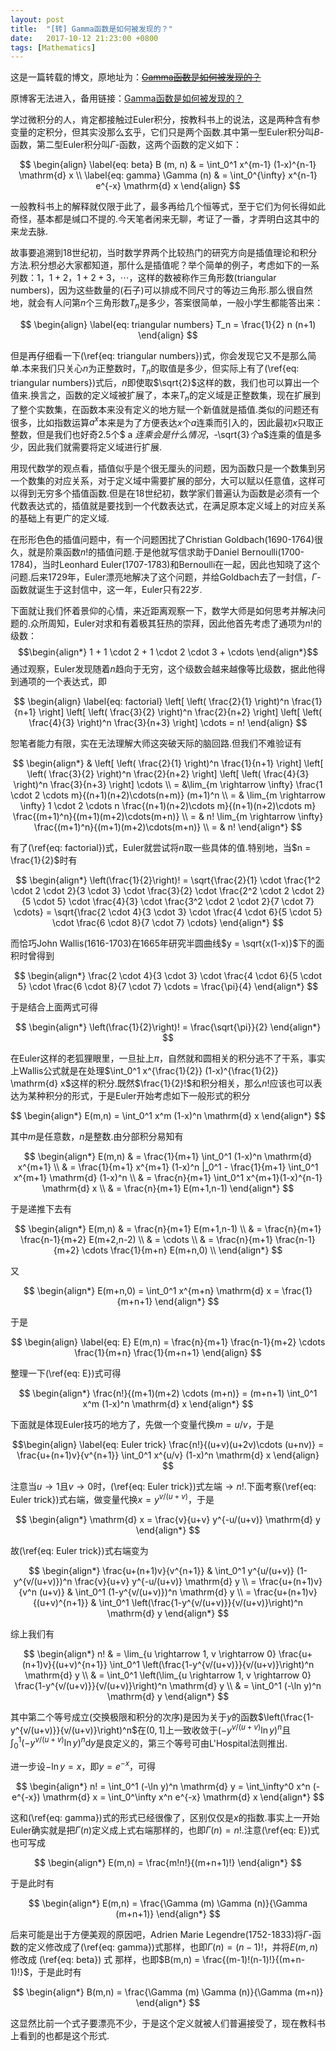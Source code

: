 ```yaml
---
layout: post
title:  "[转] Gamma函数是如何被发现的？"
date:   2017-10-12 21:23:00 +0800
tags: [Mathematics]
---
```


这是一篇转载的博文，原地址为：<del>[Gamma函数是如何被发现的？](http://www.cnblogs.com/murongxixi/p/3663125.html)</del>

原博客无法进入，备用链接：[Gamma函数是如何被发现的？](https://www.tuicool.com/articles/7JFRf2)


学过微积分的人，肯定都接触过Euler积分，按教科书上的说法，这是两种含有参变量的定积分，但其实没那么玄乎，它们只是两个函数.其中第一型Euler积分叫$B$-函数，第二型Euler积分叫$\Gamma$-函数，这两个函数的定义如下：

$$
\begin{align} 
\label{eq: beta} B (m, n) & = \int_0^1 x^{m-1} (1-x)^{n-1} \mathrm{d} x \\
\label{eq: gamma} \Gamma (n) & = \int_0^{\infty} x^{n-1} e^{-x} \mathrm{d} x
\end{align}
$$

一般教科书上的解释就仅限于此了，最多再给几个恒等式，至于它们为何长得如此奇怪，基本都是缄口不提的.今天笔者闲来无聊，考证了一番，才弄明白这其中的来龙去脉.

故事要追溯到18世纪初，当时数学界两个比较热门的研究方向是插值理论和积分方法.积分想必大家都知道，那什么是插值呢？举个简单的例子，考虑如下的一系列数：$1$，$1+2$，$1+2+3$，$\cdots$，这样的数被称作三角形数(triangular numbers)，因为这些数量的(石子)可以排成不同尺寸的等边三角形.那么很自然地，就会有人问第$n$个三角形数$T_n$是多少，答案很简单，一般小学生都能答出来：

$$
\begin{align}
\label{eq: triangular numbers} T_n = \frac{1}{2} n (n+1)
\end{align}
$$

但是再仔细看一下(\ref{eq: triangular numbers})式，你会发现它又不是那么简单.本来我们只关心$n$为正整数时，$T_n$的取值是多少，但实际上有了(\ref{eq: triangular numbers})式后，$n$即使取$\sqrt{2}$这样的数，我们也可以算出一个值来.换言之，函数的定义域被扩展了，本来$T_n$的定义域是正整数集，现在扩展到了整个实数集，在函数本来没有定义的地方赋一个新值就是插值.类似的问题还有很多，比如指数运算$a^x$本来是为了方便表达$x$个$a$连乘而引入的，因此最初$x$只取正整数，但是我们也好奇$2.5$个$ a $连乘会是什么情况，$-\sqrt{3}$个$a$连乘的值是多少，因此我们就需要将定义域进行扩展.

用现代数学的观点看，插值似乎是个很无厘头的问题，因为函数只是一个数集到另一个数集的对应关系，对于定义域中需要扩展的部分，大可以赋以任意值，这样可以得到无穷多个插值函数.但是在18世纪初，数学家们普遍认为函数是必须有一个代数表达式的，插值就是要找到一个代数表达式，在满足原本定义域上的对应关系的基础上有更广的定义域.

在形形色色的插值问题中，有一个问题困扰了Christian Goldbach(1690-1764)很久，就是阶乘函数$n!$的插值问题.于是他就写信求助于Daniel Bernoulli(1700-1784)，当时Leonhard Euler(1707-1783)和Bernoulli在一起，因此也知晓了这个问题.后来1729年，Euler漂亮地解决了这个问题，并给Goldbach去了一封信，$\Gamma$-函数就诞生于这封信中，这一年，Euler只有22岁.

下面就让我们怀着景仰的心情，来近距离观察一下，数学大师是如何思考并解决问题的.众所周知，Euler对求和有着极其狂热的崇拜，因此他首先考虑了通项为$n!$的级数：$$\begin{align*} 1 + 1 \cdot 2 + 1 \cdot 2 \cdot 3 + \cdots \end{align*}$$通过观察，Euler发现随着$n$趋向于无穷，这个级数会越来越像等比级数，据此他得到通项的一个表达式，即

$$
\begin{align}
\label{eq: factorial} 
\left[ \left( \frac{2}{1} \right)^n \frac{1}{n+1} \right]
\left[ \left( \frac{3}{2} \right)^n \frac{2}{n+2} \right]
\left[ \left( \frac{4}{3} \right)^n \frac{3}{n+3} \right] \cdots
= n!
\end{align}
$$

恕笔者能力有限，实在无法理解大师这突破天际的脑回路.但我们不难验证有

$$
\begin{align*}
& \left[ \left( \frac{2}{1} \right)^n \frac{1}{n+1} \right]
\left[ \left( \frac{3}{2} \right)^n \frac{2}{n+2} \right]
\left[ \left( \frac{4}{3} \right)^n \frac{3}{n+3} \right] \cdots \\
= &\lim_{m \rightarrow \infty} \frac{1 \cdot 2 \cdots m}{(n+1)(n+2)\cdots(n+m)} (m+1)^n \\  
= & \lim_{m \rightarrow \infty} 1 \cdot 2 \cdots n \frac{(n+1)(n+2)\cdots m}{(n+1)(n+2)\cdots m} \frac{(m+1)^n}{(m+1)(m+2)\cdots(m+n)} \\  
= & n! \lim_{m \rightarrow \infty} \frac{(m+1)^n}{(m+1)(m+2)\cdots(m+n)} \\ 
= & n!
\end{align*}
$$

有了(\ref{eq: factorial})式，Euler就尝试将$n$取一些具体的值.特别地，当$n = \frac{1}{2}$时有

$$
\begin{align*}
\left(\frac{1}{2}\right)!
= \sqrt{\frac{2}{1} \cdot \frac{1^2 \cdot 2 \cdot 2}{3 \cdot 3} \cdot \frac{3}{2} \cdot \frac{2^2 \cdot 2 \cdot 2}{5 \cdot 5} \cdot \frac{4}{3} \cdot \frac{3^2 \cdot 2 \cdot 2}{7 \cdot 7} \cdots} 
= \sqrt{\frac{2 \cdot 4}{3 \cdot 3} \cdot \frac{4 \cdot 6}{5 \cdot 5} \cdot \frac{6 \cdot 8}{7 \cdot 7} \cdots}
\end{align*}
$$

而恰巧John Wallis(1616-1703)在1665年研究半圆曲线$y = \sqrt{x(1-x)}$下的面积时曾得到

$$
\begin{align*}
\frac{2 \cdot 4}{3 \cdot 3} \cdot \frac{4 \cdot 6}{5 \cdot 5} \cdot \frac{6 \cdot 8}{7 \cdot 7} \cdots
= \frac{\pi}{4}
\end{align*}
$$

于是结合上面两式可得

$$
\begin{align*}
\left(\frac{1}{2}\right)! = \frac{\sqrt{\pi}}{2}
\end{align*}
$$

在Euler这样的老狐狸眼里，一旦扯上$\pi$，自然就和圆相关的积分逃不了干系，事实上Wallis公式就是在处理$\int_0^1 x^{\frac{1}{2}} (1-x)^{\frac{1}{2}} \mathrm{d} x$这样的积分.既然$\frac{1}{2}!$和积分相关，那么$n!$应该也可以表达为某种积分的形式，于是Euler开始考虑如下一般形式的积分

$$
\begin{align*}
E(m,n) = \int_0^1 x^m (1-x)^n \mathrm{d} x
\end{align*}
$$

其中$m$是任意数，$n$是整数.由分部积分易知有

$$
\begin{align*}
E(m,n) & = \frac{1}{m+1} \int_0^1 (1-x)^n \mathrm{d} x^{m+1} \\
& = \frac{1}{m+1} x^{m+1} (1-x)^n |_0^1 - \frac{1}{m+1} \int_0^1 x^{m+1} \mathrm{d} (1-x)^n \\
& = \frac{n}{m+1} \int_0^1 x^{m+1}(1-x)^{n-1} \mathrm{d} x \\
& = \frac{n}{m+1} E(m+1,n-1)
\end{align*}
$$

于是递推下去有

$$
\begin{align*}
E(m,n)
& = \frac{n}{m+1} E(m+1,n-1) \\
& = \frac{n}{m+1} \frac{n-1}{m+2} E(m+2,n-2) \\
& = \cdots \\
& = \frac{n}{m+1} \frac{n-1}{m+2} \cdots \frac{1}{m+n} E(m+n,0) \\
\end{align*}
$$

又

$$
\begin{align*}
E(m+n,0) = \int_0^1 x^{m+n} \mathrm{d} x = \frac{1}{m+n+1}
\end{align*}
$$

于是

$$
\begin{align}
\label{eq: E} E(m,n)
= \frac{n}{m+1} \frac{n-1}{m+2} \cdots \frac{1}{m+n} \frac{1}{m+n+1}
\end{align}
$$

整理一下(\ref{eq: E})式可得

$$
\begin{align*}
\frac{n!}{(m+1)(m+2) \cdots (m+n)} = (m+n+1) \int_0^1 x^m (1-x)^n \mathrm{d} x
\end{align*}
$$

下面就是体现Euler技巧的地方了，先做一个变量代换$m = u/v$，于是

$$\begin{align}
\label{eq: Euler trick} \frac{n!}{(u+v)(u+2v)\cdots (u+nv)} 
= \frac{u+(n+1)v}{v^{n+1}} \int_0^1 x^{u/v} (1-x)^n \mathrm{d} x
\end{align}
$$

注意当$u \rightarrow 1$且$v \rightarrow 0$时，(\ref{eq: Euler trick})式左端$\rightarrow n!$.下面考察(\ref{eq: Euler trick})式右端，做变量代换$x = y^{v/(u+v)}$，于是

$$
\begin{align*}
\mathrm{d} x = \frac{v}{u+v} y^{-u/(u+v)} \mathrm{d} y
\end{align*}
$$

故(\ref{eq: Euler trick})式右端变为

$$
\begin{align*}
\frac{u+(n+1)v}{v^{n+1}} & \int_0^1 y^{u/(u+v)} (1-y^{v/(u+v)})^n \frac{v}{u+v} y^{-u/(u+v)} \mathrm{d} y \\
= \frac{u+(n+1)v}{v^n (u+v)} & \int_0^1 (1-y^{v/(u+v)})^n \mathrm{d} y \\
= \frac{u+(n+1)v}{(u+v)^{n+1}} & \int_0^1 \left(\frac{1-y^{v/(u+v)}}{v/(u+v)}\right)^n \mathrm{d} y
\end{align*}
$$

综上我们有

$$
\begin{align*}
n! 
& = \lim_{u \rightarrow 1, v \rightarrow 0} \frac{u+(n+1)v}{(u+v)^{n+1}} \int_0^1 \left(\frac{1-y^{v/(u+v)}}{v/(u+v)}\right)^n \mathrm{d} y \\
& = \int_0^1 \left(\lim_{u \rightarrow 1, v \rightarrow 0} \frac{1-y^{v/(u+v)}}{v/(u+v)}\right)^n \mathrm{d} y \\
& = \int_0^1 (-\ln y)^n \mathrm{d} y
\end{align*}
$$

其中第二个等号成立(交换极限和积分的次序)是因为关于$y$的函数$\left(\frac{1-y^{v/(u+v)}}{v/(u+v)}\right)^n$在$(0,1]$上一致收敛于$\left( -y^{v/(u+v)} \ln y \right)^n$且$\int_0^1 \left( -y^{v/(u+v)} \ln y \right)^n \mathrm{d} y$是良定义的，第三个等号可由L'Hospital法则推出.

进一步设$-\ln y = x$，即$y = e^{-x}$，可得

$$
\begin{align*}
n!
= \int_0^1 (-\ln y)^n \mathrm{d} y = \int_\infty^0 x^n (- e^{-x}) \mathrm{d} x
= \int_0^\infty x^n e^{-x} \mathrm{d} x
\end{align*}
$$

这和(\ref{eq: gamma})式的形式已经很像了，区别仅仅是$x$的指数.事实上一开始Euler确实就是把$\Gamma (n)$定义成上式右端那样的，也即$\Gamma (n) = n!$.注意(\ref{eq: E})式也可写成

$$
\begin{align*}
E(m,n) = \frac{m!n!}{(m+n+1)!}
\end{align*}
$$

于是此时有

$$
\begin{align*}
E(m,n) = \frac{\Gamma (m) \Gamma (n)}{\Gamma (m+n+1)}
\end{align*}
$$

后来可能是出于方便美观的原因吧，Adrien Marie Legendre(1752-1833)将$\Gamma$-函数的定义修改成了(\ref{eq: gamma})式那样，也即$\Gamma (n) = (n-1)!$，并将$E(m,n)$修改成 (\ref{eq: beta}) 式 那样，也即$B(m,n) = \frac{(m-1)!(n-1)!}{(m+n-1)!}$，于是此时有

$$
\begin{align*}
B(m,n) = \frac{\Gamma (m) \Gamma (n)}{\Gamma (m+n)}
\end{align*}
$$

这显然比前一个式子要漂亮不少，于是这个定义就被人们普遍接受了，现在教科书上看到的也都是这个形式.